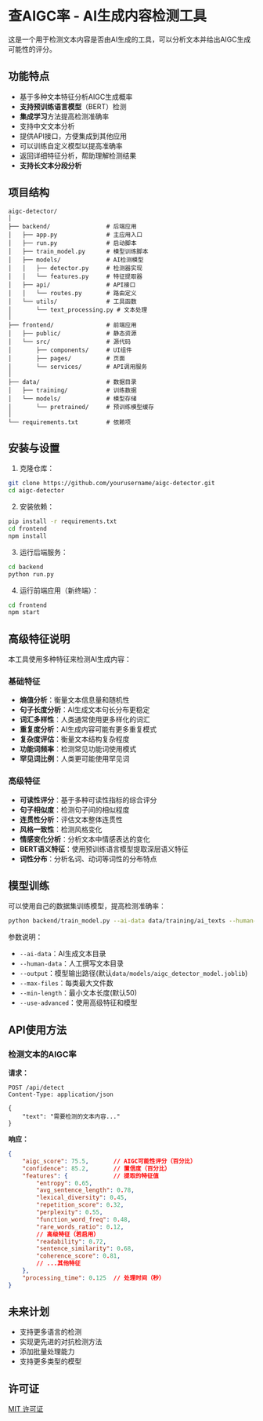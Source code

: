 # 查AIGC率 - AI生成内容检测工具

这是一个用于检测文本内容是否由AI生成的工具，可以分析文本并给出AIGC生成可能性的评分。

## 功能特点

- 基于多种文本特征分析AIGC生成概率
- **支持预训练语言模型**（BERT）检测
- **集成学习**方法提高检测准确率
- 支持中文文本分析
- 提供API接口，方便集成到其他应用
- 可以训练自定义模型以提高准确率
- 返回详细特征分析，帮助理解检测结果
- **支持长文本分段分析**

## 项目结构

```
aigc-detector/
│
├── backend/                # 后端应用
│   ├── app.py              # 主应用入口
│   ├── run.py              # 启动脚本
│   ├── train_model.py      # 模型训练脚本
│   ├── models/             # AI检测模型
│   │   ├── detector.py     # 检测器实现
│   │   └── features.py     # 特征提取器
│   ├── api/                # API接口
│   │   └── routes.py       # 路由定义
│   └── utils/              # 工具函数
│       └── text_processing.py # 文本处理
│
├── frontend/               # 前端应用
│   ├── public/             # 静态资源
│   └── src/                # 源代码
│       ├── components/     # UI组件
│       ├── pages/          # 页面
│       └── services/       # API调用服务
│
├── data/                   # 数据目录
│   ├── training/           # 训练数据
│   └── models/             # 模型存储
│       └── pretrained/     # 预训练模型缓存
│
└── requirements.txt        # 依赖项
```

## 安装与设置

1. 克隆仓库：
```bash
git clone https://github.com/yourusername/aigc-detector.git
cd aigc-detector
```

2. 安装依赖：
```bash
pip install -r requirements.txt
cd frontend
npm install
```

3. 运行后端服务：
```bash
cd backend
python run.py
```

4. 运行前端应用（新终端）：
```bash
cd frontend
npm start
```

## 高级特征说明

本工具使用多种特征来检测AI生成内容：

### 基础特征
- **熵值分析**：衡量文本信息量和随机性
- **句子长度分析**：AI生成文本句长分布更稳定
- **词汇多样性**：人类通常使用更多样化的词汇
- **重复度分析**：AI生成内容可能有更多重复模式
- **复杂度评估**：衡量文本结构复杂程度
- **功能词频率**：检测常见功能词使用模式
- **罕见词比例**：人类更可能使用罕见词

### 高级特征
- **可读性评分**：基于多种可读性指标的综合评分
- **句子相似度**：检测句子间的相似程度
- **连贯性分析**：评估文本整体连贯性
- **风格一致性**：检测风格变化
- **情感变化分析**：分析文本中情感表达的变化
- **BERT语义特征**：使用预训练语言模型提取深层语义特征
- **词性分布**：分析名词、动词等词性的分布特点

## 模型训练

可以使用自己的数据集训练模型，提高检测准确率：

```bash
python backend/train_model.py --ai-data data/training/ai_texts --human-data data/training/human_texts --use-advanced
```

参数说明：
- `--ai-data`：AI生成文本目录
- `--human-data`：人工撰写文本目录
- `--output`：模型输出路径(默认`data/models/aigc_detector_model.joblib`)
- `--max-files`：每类最大文件数
- `--min-length`：最小文本长度(默认50)
- `--use-advanced`：使用高级特征和模型

## API使用方法

### 检测文本的AIGC率

**请求：**

```
POST /api/detect
Content-Type: application/json

{
    "text": "需要检测的文本内容..."
}
```

**响应：**

```json
{
    "aigc_score": 75.5,       // AIGC可能性评分（百分比）
    "confidence": 85.2,       // 置信度（百分比）
    "features": {             // 提取的特征值
        "entropy": 0.65,
        "avg_sentence_length": 0.78,
        "lexical_diversity": 0.45,
        "repetition_score": 0.32,
        "perplexity": 0.55,
        "function_word_freq": 0.48,
        "rare_words_ratio": 0.12,
        // 高级特征（若启用）
        "readability": 0.72,
        "sentence_similarity": 0.68,
        "coherence_score": 0.81,
        // ...其他特征
    },
    "processing_time": 0.125  // 处理时间（秒）
}
```

## 未来计划

- 支持更多语言的检测
- 实现更先进的对抗检测方法
- 添加批量处理能力
- 支持更多类型的模型

## 许可证

[MIT 许可证](LICENSE) 